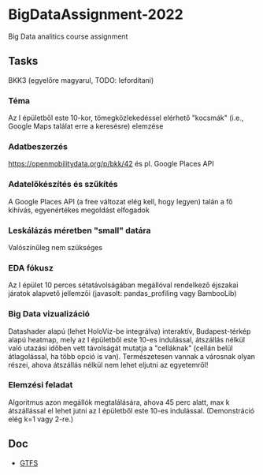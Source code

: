 # BigDataAssignment-2022
Big Data analitics course assignment 

## Tasks
BKK3 (egyelőre magyarul, TODO: lefordítani)

### Téma
Az I épületből este 10-kor, tömegközlekedéssel elérhető "kocsmák" (i.e., Google Maps találat erre a keresésre) elemzése

### Adatbeszerzés
https://openmobilitydata.org/p/bkk/42 és pl. Google Places API

### Adatelőkészítés és szűkítés
A Google Places API (a free változat elég kell, hogy legyen) talán a fő kihívás, egyenértékes megoldást elfogadok

### Leskálázás méretben "small" datára
Valószínűleg nem szükséges

### EDA fókusz
Az I épület 10 perces sétatávolságában megállóval rendelkező éjszakai járatok alapvető jellemzői (javasolt: pandas_profiling vagy BambooLib)

### Big Data vizualizáció
Datashader alapú (lehet HoloViz-be integrálva) interaktív, Budapest-térkép alapú heatmap, mely az I épületből este 10-es indulással, átszállás nélkül való utazási időben vett távolságát mutatja a "celláknak" (cellán belül átlagolással, ha több opció is van). Természetesen vannak a városnak olyan részei, ahova átszállás nélkül nem lehet eljutni az egyetemről!

### Elemzési feladat
Algoritmus azon megállók megtalálására, ahova 45 perc alatt, max k átszállással el lehet jutni az I épületből este 10-es indulással. (Demonstráció elég k=1 vagy 2-re.)

## Doc

* [GTFS](doc/gtfs.md)